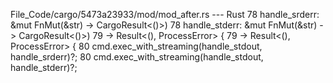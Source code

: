 File_Code/cargo/5473a23933/mod/mod_after.rs --- Rust
78                  handle_srderr: &mut FnMut(&str) -> CargoResult<()>)                                                                                      78                  handle_stderr: &mut FnMut(&str) -> CargoResult<()>)
79                  -> Result<(), ProcessError> {                                                                                                            79                  -> Result<(), ProcessError> {
80         cmd.exec_with_streaming(handle_stdout, handle_srderr)?;                                                                                           80         cmd.exec_with_streaming(handle_stdout, handle_stderr)?;

